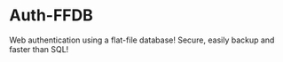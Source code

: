 # Auth-FFDB
Web authentication using a flat-file database! Secure, easily backup and faster than SQL!
